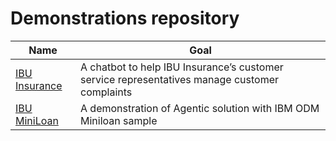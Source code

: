 # Demonstrations repository


| Name | Goal |
| --- | --- |
| [IBU Insurance](./insurance.md) | A chatbot to help IBU Insurance’s customer service representatives manage customer complaints |
| [IBU MiniLoan](./miniloan.md) | A demonstration of Agentic solution with IBM ODM Miniloan sample |
